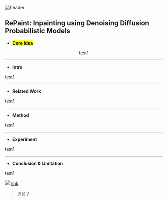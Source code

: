 ![header](https://capsule-render.vercel.app/api?type=waving&color=auto&height=80&section=header&text=Welcome%20Paper%20Review&fontSize=50)


## RePaint: Inpainting using Denoising Diffusion Probabilistic Models

- <strong><mark>Core Idea</mark></strong>
<div align=center>
test1</br>
</div>

***

- <strong>Intro</strong>
<p>
test1</br>
</p>

***

- <strong>Related Work</strong>
<p>
test1</br>
</p>

***

- <strong>Method</strong>
<p>
test1</br>
</p>

***

- <strong>Experiment</strong>
<p>
test1</br>
</p>

***

- <strong>Conclusion & Limitation</strong>
<p>
test1</br>
</p>


![](img_path)
<a href="">link</a>


> 인용구
